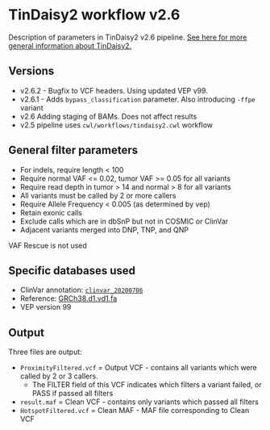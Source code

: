 # TinDaisy2 workflow v2.6

Description of parameters in TinDaisy2 v2.6 pipeline.  [See here for more 
general information about TinDaisy2.](https://github.com/ding-lab/TinDaisy)

## Versions
* v2.6.2 - Bugfix to VCF headers.  Using updated VEP v99.
* v2.6.1 - Adds `bypass_classification` parameter.  Also introducing `-ffpe` variant
* v2.6 Adding staging of BAMs.  Does not affect results
* v2.5 pipeline uses `cwl/workflows/tindaisy2.cwl` workflow

## General filter parameters

* For indels, require length < 100
* Require normal VAF <= 0.02, tumor VAF >= 0.05 for all variants
* Require read depth in tumor > 14 and normal > 8 for all variants
* All variants must be called by 2 or more callers
* Require Allele Frequency < 0.005 (as determined by vep) 
* Retain exonic calls
* Exclude calls which are in dbSnP but not in COSMIC or ClinVar
* Adjacent variants merged into DNP, TNP, and QNP 

VAF Rescue is not used

## Specific databases used

* ClinVar annotation: [`clinvar_20200706`](https://ftp.ncbi.nlm.nih.gov/pub/clinvar/vcf_GRCh38/archive_2.0/2020/clinvar_20200706.vcf.gz)
* Reference: [GRCh38.d1.vd1.fa](https://gdc.cancer.gov/about-data/gdc-data-processing/gdc-reference-files)
* VEP version 99

## Output

Three files are output:
* `ProximityFiltered.vcf` = Output VCF - contains all variants which were called by 2 or 3 callers.
  * The FILTER field of this VCF indicates which filters a variant failed, or PASS if passed all filters
* `result.maf` = Clean VCF - contains only variants which passed all filters
* `HotspotFiltered.vcf` = Clean MAF - MAF file corresponding to Clean VCF


